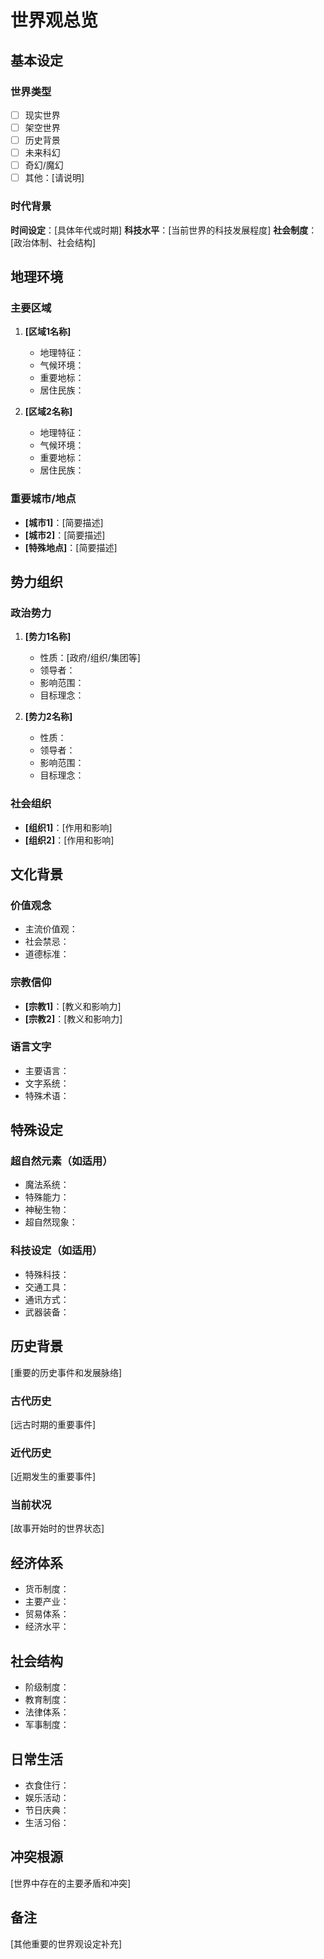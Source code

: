 # 世界观总览

## 基本设定

### 世界类型
- [ ] 现实世界
- [ ] 架空世界
- [ ] 历史背景
- [ ] 未来科幻
- [ ] 奇幻/魔幻
- [ ] 其他：[请说明]

### 时代背景
**时间设定**：[具体年代或时期]
**科技水平**：[当前世界的科技发展程度]
**社会制度**：[政治体制、社会结构]

## 地理环境

### 主要区域
1. **[区域1名称]**
   - 地理特征：
   - 气候环境：
   - 重要地标：
   - 居住民族：

2. **[区域2名称]**
   - 地理特征：
   - 气候环境：
   - 重要地标：
   - 居住民族：

### 重要城市/地点
- **[城市1]**：[简要描述]
- **[城市2]**：[简要描述]
- **[特殊地点]**：[简要描述]

## 势力组织

### 政治势力
1. **[势力1名称]**
   - 性质：[政府/组织/集团等]
   - 领导者：
   - 影响范围：
   - 目标理念：

2. **[势力2名称]**
   - 性质：
   - 领导者：
   - 影响范围：
   - 目标理念：

### 社会组织
- **[组织1]**：[作用和影响]
- **[组织2]**：[作用和影响]

## 文化背景

### 价值观念
- 主流价值观：
- 社会禁忌：
- 道德标准：

### 宗教信仰
- **[宗教1]**：[教义和影响力]
- **[宗教2]**：[教义和影响力]

### 语言文字
- 主要语言：
- 文字系统：
- 特殊术语：

## 特殊设定

### 超自然元素（如适用）
- 魔法系统：
- 特殊能力：
- 神秘生物：
- 超自然现象：

### 科技设定（如适用）
- 特殊科技：
- 交通工具：
- 通讯方式：
- 武器装备：

## 历史背景
[重要的历史事件和发展脉络]

### 古代历史
[远古时期的重要事件]

### 近代历史
[近期发生的重要事件]

### 当前状况
[故事开始时的世界状态]

## 经济体系
- 货币制度：
- 主要产业：
- 贸易体系：
- 经济水平：

## 社会结构
- 阶级制度：
- 教育制度：
- 法律体系：
- 军事制度：

## 日常生活
- 衣食住行：
- 娱乐活动：
- 节日庆典：
- 生活习俗：

## 冲突根源
[世界中存在的主要矛盾和冲突]

## 备注
[其他重要的世界观设定补充]